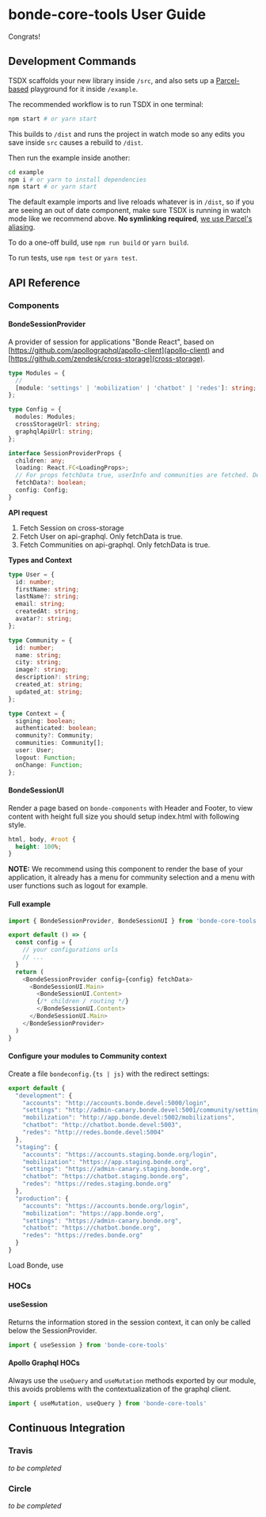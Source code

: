 # bonde-core-tools User Guide

Congrats!

## Development Commands

TSDX scaffolds your new library inside `/src`, and also sets up a [Parcel-based](https://parceljs.org) playground for it inside `/example`.

The recommended workflow is to run TSDX in one terminal:

```bash
npm start # or yarn start
```

This builds to `/dist` and runs the project in watch mode so any edits you save inside `src` causes a rebuild to `/dist`.

Then run the example inside another:

```bash
cd example
npm i # or yarn to install dependencies
npm start # or yarn start
```

The default example imports and live reloads whatever is in `/dist`, so if you are seeing an out of date component, make sure TSDX is running in watch mode like we recommend above. **No symlinking required**, [we use Parcel's aliasing](https://github.com/palmerhq/tsdx/pull/88/files).

To do a one-off build, use `npm run build` or `yarn build`.

To run tests, use `npm test` or `yarn test`.

## API Reference

### Components

#### BondeSessionProvider

A provider of session for applications "Bonde React", based on [https://github.com/apollographql/apollo-client](apollo-client) and [https://github.com/zendesk/cross-storage](cross-storage).

```typescript
type Modules = {
  // 
  [module: 'settings' | 'mobilization' | 'chatbot' | 'redes']: string;
};

type Config = {
  modules: Modules;
  crossStorageUrl: string;
  graphqlApiUrl: string;
};

interface SessionProviderProps {
  children: any;
  loading: React.FC<LoadingProps>;
  // For props fetchData true, userInfo and communities are fetched. Default: false
  fetchData?: boolean;
  config: Config;
}
```

**API request**

1. Fetch Session on cross-storage
2. Fetch User on api-graphql. Only fetchData is true.
3. Fetch Communities on api-graphql. Only fetchData is true.

**Types and Context**

```typescript
type User = {
  id: number;
  firstName: string;
  lastName?: string;
  email: string;
  createdAt: string;
  avatar?: string;
};

type Community = {
  id: number;
  name: string;
  city: string;
  image?: string;
  description?: string;
  created_at: string;
  updated_at: string;
};

type Context = {
  signing: boolean;
  authenticated: boolean;
  community?: Community;
  communities: Community[];
  user: User;
  logout: Function;
  onChange: Function;
};
```

#### BondeSessionUI

Render a page based on `bonde-components` with Header and Footer, to view content with height full size you should setup index.html with following style.

```css
html, body, #root {
  height: 100%;
}
```

**NOTE:** We recommend using this component to render the base of your application, it already has a menu for community selection and a menu with user functions such as logout for example.

#### Full example

```typescript
import { BondeSessionProvider, BondeSessionUI } from 'bonde-core-tools'

export default () => {
  const config = {
    // your configurations urls
    // ...
  }
  return (
    <BondeSessionProvider config={config} fetchData>
      <BondeSessionUI.Main>
        <BondeSessionUI.Content>
        {/* children / routing */}
        </BondeSessionUI.Content>
      </BondeSessionUI.Main>
    </BondeSessionProvider>
  )
}
```

#### Configure your modules to Community context

Create a file `bondeconfig.{ts | js}` with the redirect settings:

```typescript
export default {
  "development": {
    "accounts": "http://accounts.bonde.devel:5000/login",
    "settings": "http://admin-canary.bonde.devel:5001/community/settings",
    "mobilization": "http://app.bonde.devel:5002/mobilizations",
    "chatbot": "http://chatbot.bonde.devel:5003",
    "redes": "http://redes.bonde.devel:5004"
  },
  "staging": {
    "accounts": "https://accounts.staging.bonde.org/login",
    "mobilization": "https://app.staging.bonde.org",
    "settings": "https://admin-canary.staging.bonde.org",
    "chatbot": "https://chatbot.staging.bonde.org",
    "redes": "https://redes.staging.bonde.org"
  },
  "production": {
    "accounts": "https://accounts.bonde.org/login",
    "mobilization": "https://app.bonde.org",
    "settings": "https://admin-canary.bonde.org",
    "chatbot": "https://chatbot.bonde.org",
    "redes": "https://redes.bonde.org"
  }
}
```

Load Bonde, use

### HOCs

#### useSession

Returns the information stored in the session context, it can only be called below the SessionProvider.

```typescript
import { useSession } from 'bonde-core-tools'
```

#### Apollo Graphql HOCs

Always use the `useQuery` and `useMutation` methods exported by our module, this avoids problems with the
contextualization of the graphql client.

```typescript
import { useMutation, useQuery } from 'bonde-core-tools'
```

## Continuous Integration

### Travis

_to be completed_

### Circle

_to be completed_